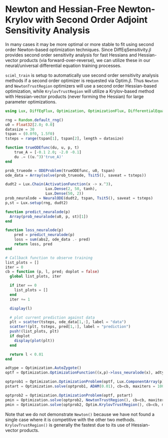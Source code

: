 # Newton and Hessian-Free Newton-Krylov with Second Order Adjoint Sensitivity Analysis

In many cases it may be more optimal or more stable to fit using second order
Newton-based optimization techniques. Since DiffEqSensitivity.jl provides
second order sensitivity analysis for fast Hessians and Hessian-vector
products (via forward-over-reverse), we can utilize these in our neural/universal
differential equation training processes.

`sciml_train` is setup to automatically use second order sensitivity analysis
methods if a second order optimizer is requested via Optim.jl. Thus `Newton`
and `NewtonTrustRegion` optimizers will use a second order Hessian-based
optimization, while `KrylovTrustRegion` will utilize a Krylov-based method
with Hessian-vector products (never forming the Hessian) for large parameter
optimizations.

```julia
using Lux, DiffEqFlux, Optimization, OptimizationFlux, DifferentialEquations, Plots, Random

rng = Random.default_rng()
u0 = Float32[2.0; 0.0]
datasize = 30
tspan = (0.0f0, 1.5f0)
tsteps = range(tspan[1], tspan[2], length = datasize)

function trueODEfunc(du, u, p, t)
    true_A = [-0.1 2.0; -2.0 -0.1]
    du .= ((u.^3)'true_A)'
end

prob_trueode = ODEProblem(trueODEfunc, u0, tspan)
ode_data = Array(solve(prob_trueode, Tsit5(), saveat = tsteps))

dudt2 = Lux.Chain(ActivationFunction(x -> x.^3),
                  Lux.Dense(2, 50, tanh),
                  Lux.Dense(50, 2))
prob_neuralode = NeuralODE(dudt2, tspan, Tsit5(), saveat = tsteps)
p,st = Lux.setup(rng, dudt2)

function predict_neuralode(p)
  Array(prob_neuralode(u0, p, st)[1])
end

function loss_neuralode(p)
    pred = predict_neuralode(p)
    loss = sum(abs2, ode_data .- pred)
    return loss, pred
end

# Callback function to observe training
list_plots = []
iter = 0
cb = function (p, l, pred; doplot = false)
  global list_plots, iter

  if iter == 0
    list_plots = []
  end
  iter += 1

  display(l)

  # plot current prediction against data
  plt = scatter(tsteps, ode_data[1,:], label = "data")
  scatter!(plt, tsteps, pred[1,:], label = "prediction")
  push!(list_plots, plt)
  if doplot
    display(plot(plt))
  end

  return l < 0.01
end

adtype = Optimization.AutoZygote()
optf = Optimization.OptimizationFunction((x,p)->loss_neuralode(x), adtype)

optprob1 = Optimization.OptimizationProblem(optf, Lux.ComponentArray(p))
pstart = Optimization.solve(optprob1, ADAM(0.01), cb=cb, maxiters = 100).u

optprob2 = Optimization.OptimizationProblem(optf, pstart)
pmin = Optimization.solve(optprob2, NewtonTrustRegion(), cb=cb, maxiters = 200)
pmin = Optimization.solve(optprob2, Optim.KrylovTrustRegion(), cb=cb, maxiters = 200)
```

Note that we do not demonstrate `Newton()` because we have not found a single
case where it is competitive with the other two methods. `KrylovTrustRegion()`
is generally the fastest due to its use of Hessian-vector products.
